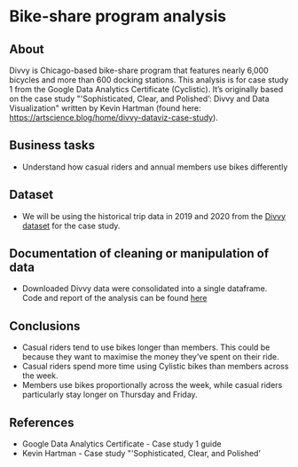 # Bike-share program analysis
## About
Divvy is Chicago-based bike-share program that features nearly 6,000 bicycles and more than 600 docking stations. This analysis is for case study 1 from the Google Data Analytics Certificate (Cyclistic). It’s originally based on the case study "'Sophisticated, Clear, and Polished’: Divvy and Data Visualization" written by Kevin Hartman (found here: https://artscience.blog/home/divvy-dataviz-case-study).
## Business tasks
*  Understand how casual riders and annual members use bikes differently
## Dataset
* We will be using the historical trip data in 2019 and 2020 from the [Divvy dataset](https://divvy-tripdata.s3.amazonaws.com/index.html) for the case study. 
## Documentation of cleaning or manipulation of data
* Downloaded Divvy data were consolidated into a single dataframe. Code and report of the analysis can be found [here](https://ngctramnl.github.io/bike-share/)
## Conclusions
* Casual riders tend to use bikes longer than members. This could be because they want to maximise the money they’ve spent on their ride.
* Casual riders spend more time using Cylistic bikes than members across the week. 
* Members use bikes proportionally across the week, while casual riders particularly stay longer on Thursday and Friday. 

## References
* Google Data Analytics Certificate - Case study 1 guide
* Kevin Hartman - Case study "'Sophisticated, Clear, and Polished’
